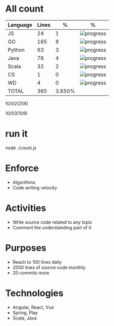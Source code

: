 # All count
|Language|Lines|%|%|
|----------|-------|--------|--------|
|JS   |24|1|![progress](http://progressed.io/bar/1 "progress")|
|GO   |165|8|![progress](http://progressed.io/bar/8 "progress")|
|Python |63|3|![progress](http://progressed.io/bar/3 "progress")|
|Java |76|4|![progress](http://progressed.io/bar/4 "progress")|
|Scala|32|2|![progress](http://progressed.io/bar/2 "progress")|
|CS   |1|0|![progress](http://progressed.io/bar/0 "progress")|
|WD   |4|0|![progress](http://progressed.io/bar/0 "progress")|
|TOTAL|365|3.650%|
10/02(256)

10/03(109)


# run it
node ./count.js
    
# Enforce
* Algorithms
* Code writing velocity

# Activities
* Write source code related to any topic
* Comment the understanding part of it
    
# Purposes
* Reach to 100 lines daily
* 2000 lines of source code monthly
* 20 commits more

# Technologies
* Angular, React, Vue
* Spring, Play
* Scala, Java
